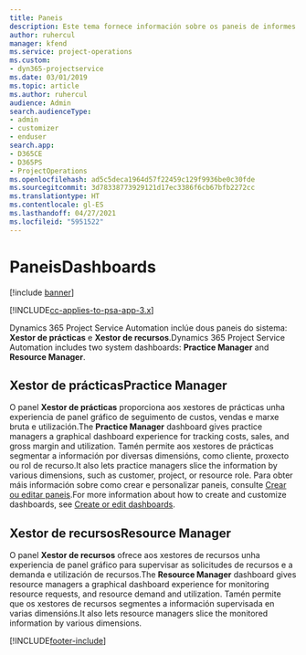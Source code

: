 ```yaml
---
title: Paneis
description: Este tema fornece información sobre os paneis de informes incluídos en Dynamics 365 Project Service Automation.
author: ruhercul
manager: kfend
ms.service: project-operations
ms.custom:
- dyn365-projectservice
ms.date: 03/01/2019
ms.topic: article
ms.author: ruhercul
audience: Admin
search.audienceType:
- admin
- customizer
- enduser
search.app:
- D365CE
- D365PS
- ProjectOperations
ms.openlocfilehash: ad5c5deca1964d57f22459c129f9936be0c30fde
ms.sourcegitcommit: 3d78338773929121d17ec3386f6cb67bfb2272cc
ms.translationtype: HT
ms.contentlocale: gl-ES
ms.lasthandoff: 04/27/2021
ms.locfileid: "5951522"
---
```

# <a name="dashboards"></a><span data-ttu-id="96216-103">Paneis</span><span class="sxs-lookup"><span data-stu-id="96216-103">Dashboards</span></span>

[!include [banner](../includes/psa-now-project-operations.md)]

[!INCLUDE[cc-applies-to-psa-app-3.x](../includes/cc-applies-to-psa-app-3x.md)]

<span data-ttu-id="96216-104">Dynamics 365 Project Service Automation inclúe dous paneis do sistema: **Xestor de prácticas** e **Xestor de recursos**.</span><span class="sxs-lookup"><span data-stu-id="96216-104">Dynamics 365 Project Service Automation includes two system dashboards: **Practice Manager** and **Resource Manager**.</span></span>

## <a name="practice-manager"></a><span data-ttu-id="96216-105">Xestor de prácticas</span><span class="sxs-lookup"><span data-stu-id="96216-105">Practice Manager</span></span> 

<span data-ttu-id="96216-106">O panel **Xestor de prácticas** proporciona aos xestores de prácticas unha experiencia de panel gráfico de seguimento de custos, vendas e marxe bruta e utilización.</span><span class="sxs-lookup"><span data-stu-id="96216-106">The **Practice Manager** dashboard gives practice managers a graphical dashboard experience for tracking costs, sales, and gross margin and utilization.</span></span> <span data-ttu-id="96216-107">Tamén permite aos xestores de prácticas segmentar a información por diversas dimensións, como cliente, proxecto ou rol de recurso.</span><span class="sxs-lookup"><span data-stu-id="96216-107">It also lets practice managers slice the information by various dimensions, such as customer, project, or resource role.</span></span> <span data-ttu-id="96216-108">Para obter máis información sobre como crear e personalizar paneis, consulte [Crear ou editar paneis](/dynamics365/customerengagement/on-premises/customize/create-edit-dashboards).</span><span class="sxs-lookup"><span data-stu-id="96216-108">For more information about how to create and customize dashboards, see [Create or edit dashboards](/dynamics365/customerengagement/on-premises/customize/create-edit-dashboards).</span></span>

## <a name="resource-manager"></a><span data-ttu-id="96216-109">Xestor de recursos</span><span class="sxs-lookup"><span data-stu-id="96216-109">Resource Manager</span></span> 

<span data-ttu-id="96216-110">O panel **Xestor de recursos** ofrece aos xestores de recursos unha experiencia de panel gráfico para supervisar as solicitudes de recursos e a demanda e utilización de recursos.</span><span class="sxs-lookup"><span data-stu-id="96216-110">The **Resource Manager** dashboard gives resource managers a graphical dashboard experience for monitoring resource requests, and resource demand and utilization.</span></span> <span data-ttu-id="96216-111">Tamén permite que os xestores de recursos segmentes a información supervisada en varias dimensións.</span><span class="sxs-lookup"><span data-stu-id="96216-111">It also lets resource managers slice the monitored information by various dimensions.</span></span>


[!INCLUDE[footer-include](../includes/footer-banner.md)]